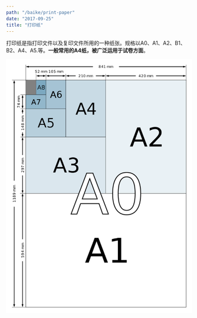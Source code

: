 ```yaml
---
path: "/baike/print-paper"
date: "2017-09-25"
title: "打印纸"
---
```


打印纸是指打印文件以及复印文件所用的一种纸张。规格以A0、A1、A2、B1、B2、A4、A5.等。**一般常用的A4纸，被广泛运用于试卷方面**。   

![纸的尺寸](/img/a_size_illustration2.png)


